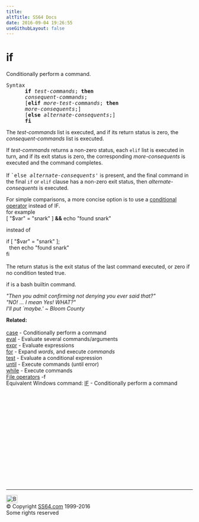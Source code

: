 ```yaml
---
title:
altTitle: SS64 Docs
date: 2016-09-04 19:26:55
useGithubLayout: false
---
```

<!-- #BeginLibraryItem "/Library/head_bash.lbi" --><!-- #EndLibraryItem --><h1>if</h1> 
<p>Conditionally perform a command.</p>
<pre>Syntax
      <b>if</b> <var>test-commands</var>; <b>then</b>
  <var>    consequent-commands</var>;
      [<b>elif</b> <var>more-test-commands</var>; <b>then</b>
  <var>    more-consequents</var>;]
      [<b>else</b> <var>alternate-consequents</var>;]
      <b>fi</b></pre>
<p> The <var>test-commands</var> list is executed, and if its return status is 
  zero, the <var>consequent-commands</var> list is executed.</p>
<p>If <var>test-commands</var> returns a non-zero status, each <code>elif</code> 
  list is executed in turn, and if its exit status is zero, the corresponding 
  <var>more-consequents</var> is executed and the command completes.<br>
  <br>
  If <samp>`else <var>alternate-consequents</var>'</samp> is present, and the 
  final command in the final <code>if</code> or <code>elif</code> clause has a 
  non-zero exit status, then <var>alternate-consequents</var> is executed.</p>
<p>For simple comparisons, a more concise option is to use a <a href="syntax-redirection.html">conditional operator</a> instead of IF.<br> 
for example
<span class="code"><br>
[ "$var" = "snark" ] <b>&amp;&amp;</b> echo "found snark" </span></p>
<p>instead of </p>
<p> <span class="code">if [ "$var" = "snark" ];<br>
&nbsp;&nbsp;then   echo "found snark" <br>
fi</span><br>
  <br>
  The return status is the exit status of the last command executed, or zero if 
  no condition tested true. </p>
<p><span class="code">if</span> is a bash builtin command.</p>
<p class="quote"><i>"Then you admit confirming not denying you ever said that?" <br>
  "NO! ... I mean Yes! WHAT?" <br>
  I'll put `maybe.' ~ Bloom 
  County </i></p>
<p><b>Related:</b><br>
<br>
<a href="case.html">case</a> - Conditionally perform a command<br>
<a href="eval.html">eval</a> - Evaluate several commands/arguments <br>
<a href="expr.html">expr</a> - Evaluate expressions <br>
<a href="for.html">for</a> - Expand <var>words</var>, and execute <var>commands</var><br>
<a href="test.html">test</a> - 
Evaluate a conditional expression<br>
<a href="until.html">until</a> - Execute commands (until error) <br>
<a href="while.html">while</a> - Execute commands<br>
<a href="syntax-file-operators.html">File operators</a> -f<br>
Equivalent Windows command:
<a href="../nt/if.html">IF</a> - Conditionally perform a command</p><!-- #BeginLibraryItem "/Library/foot_bash.lbi" --><p>
<!-- bash300 -->
<ins class="adsbygoogle" style="display:inline-block;width:300px;height:250px" data-ad-client="ca-pub-6140977852749469" data-ad-slot="4615356305"></ins>
<script>
(adsbygoogle = window.adsbygoogle || []).push({});
</script></p>
<hr>
<div id="bl" class="footer"><a href="if.html#"><img src="../images/top.png" width="30" height="22" alt="Back to the Top"></a></div>
<div id="br" class="footer, tagline">© Copyright <a href="../index.html">SS64.com</a> 1999-2016<br>
Some rights reserved</div><!-- #EndLibraryItem -->

